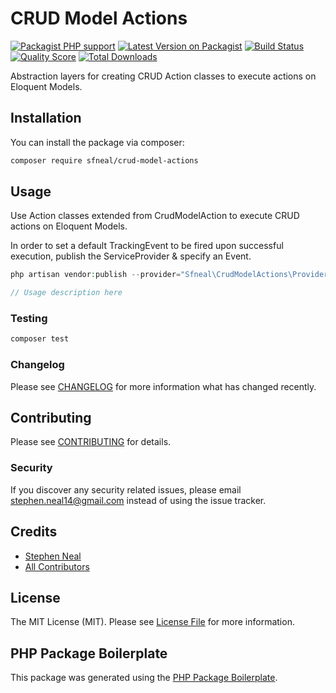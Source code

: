 # CRUD Model Actions

[![Packagist PHP support](https://img.shields.io/packagist/php-v/sfneal/crud-model-actions)](https://packagist.org/packages/sfneal/crud-model-actions)
[![Latest Version on Packagist](https://img.shields.io/packagist/v/sfneal/crud-model-actions.svg?style=flat-square)](https://packagist.org/packages/sfneal/crud-model-actions)
[![Build Status](https://travis-ci.com/sfneal/crud-model-actions.svg?branch=master&style=flat-square)](https://travis-ci.com/sfneal/crud-model-actions)
[![Quality Score](https://img.shields.io/scrutinizer/g/sfneal/crud-model-actions.svg?style=flat-square)](https://scrutinizer-ci.com/g/sfneal/crud-model-actions)
[![Total Downloads](https://img.shields.io/packagist/dt/sfneal/crud-model-actions.svg?style=flat-square)](https://packagist.org/packages/sfneal/crud-model-actions)

Abstraction layers for creating CRUD Action classes to execute actions on Eloquent Models.

## Installation

You can install the package via composer:

```bash
composer require sfneal/crud-model-actions
```

## Usage

Use Action classes extended from CrudModelAction to execute CRUD actions on Eloquent Models.

In order to set a default TrackingEvent to be fired upon successful execution, publish the ServiceProvider & specify an Event.
 
``` php
php artisan vendor:publish --provider="Sfneal\CrudModelActions\Providers\CrudModelActionServiceProvider"
```

``` php
// Usage description here
```

### Testing

``` bash
composer test
```

### Changelog

Please see [CHANGELOG](CHANGELOG.md) for more information what has changed recently.

## Contributing

Please see [CONTRIBUTING](CONTRIBUTING.md) for details.

### Security

If you discover any security related issues, please email stephen.neal14@gmail.com instead of using the issue tracker.

## Credits

- [Stephen Neal](https://github.com/sfneal)
- [All Contributors](../../contributors)

## License

The MIT License (MIT). Please see [License File](LICENSE.md) for more information.

## PHP Package Boilerplate

This package was generated using the [PHP Package Boilerplate](https://laravelpackageboilerplate.com).
